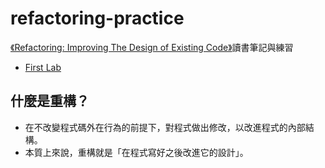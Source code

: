 # refactoring-practice

[《Refactoring: Improving The Design of Existing Code》](https://www.tenlong.com.tw/products/9789861547534)讀書筆記與練習

* [First Lab](https://github.com/shanerwu/refactoring-practice/tree/master/src/main/java/io.github.shanerwu.refactoring/ch1)

## 什麼是重構？
* 在不改變程式碼外在行為的前提下，對程式做出修改，以改進程式的內部結構。
* 本質上來說，重構就是「在程式寫好之後改進它的設計」。